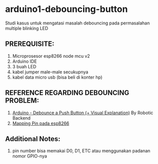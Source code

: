 # arduino1-debouncing-button
Studi kasus untuk mengatasi masalah debouncing pada permasalahan multiple blinking LED

## PREREQUISITE:
1. Microprosesor esp8266 node mcu v2
2. Arduino IDE
3. 3 buah LED
4. kabel jumper male-male secukupnya
5. kabel data micro usb (bisa beli di konter hp)

## REFERENCE REGARDING DEBOUNCING PROBLEM:
1. [Arduino - Debounce a Push Button (+ Visual Explanation)](https://www.youtube.com/watch?v=DfKAwrBievM&list=PLTnG-3tUosD8-825764rBnW0uT6z5RCTa&index=3) By Robotic Backend
2. [Mapping Pin pada esp8266](https://i0.wp.com/randomnerdtutorials.com/wp-content/uploads/2019/05/ESP8266-NodeMCU-kit-12-E-pinout-gpio-pin.png?resize=817%2C542&quality=100&strip=all&ssl=1)

## Additional Notes:
1. pin number bisa memakai D0, D1, ETC atau menggunakan padanan nomor GPIO-nya

